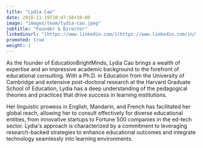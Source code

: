 ```yaml
---
title: "Lydia Cao"
date: 2018-11-19T10:47:58+10:00
image: "images/team/lydia-cao.jpeg"
jobtitle: "Founder & Director"
linkedinurl: "[https://www.linkedin.com/](https://www.linkedin.com/in/lydiacao/)"
promoted: true
weight: 1
---
```


As the founder of EducationBrightMinds, Lydia Cao brings a wealth of expertise and an impressive academic background to the forefront of educational consulting. With a Ph.D. in Education from the University of Cambridge and extensive post-doctoral research at the Harvard Graduate School of Education, Lydia has a deep understanding of the pedagogical theories and practices that drive success in learning institutions.

Her linguistic prowess in English, Mandarin, and French has facilitated her global reach, allowing her to consult effectively for diverse educational entities, from innovative startups to Fortune 500 companies in the ed-tech sector. Lydia's approach is characterized by a commitment to leveraging research-backed strategies to enhance educational outcomes and integrate technology seamlessly into learning environments.
 
